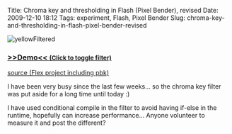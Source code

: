 Title: Chroma key and thresholding in Flash (Pixel Bender), revised
Date: 2009-12-10 18:12
Tags: experiment, Flash, Pixel Bender
Slug: chroma-key-and-thresholding-in-flash-pixel-bender-revised

![yellowFiltered][]

### [\>\>Demo\<\< <span style="font-size: smaller;">(Click to toggle filter)</span>][]

[source (Flex project including pbk)][]

I have been very busy since the last few weeks... so the chroma key
filter was put aside for a long time until today :)

I have used conditional compile in the filter to avoid having if-else in
the runtime, hopefully can increase performance... Anyone volunteer to
measure it and post the different?

  [yellowFiltered]: http://blog.onthewings.net/wp-content/uploads/2009/12/yellowFiltered-450x337.png
    "yellowFiltered"
  [\>\>Demo\<\< <span style="font-size: smaller;">(Click to toggle
  filter)</span>]: http://blog.onthewings.net/wp-content/uploads/2009/12/colorDifference.html
  [source (Flex project including pbk)]: http://blog.onthewings.net/wp-content/uploads/2009/12/colorDifference.zip
